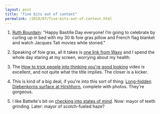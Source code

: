 ```yaml
---
layout: post
title: "five bits out of context"
permalink: /2010/07/five-bits-out-of-context.html
---
```


<ol>
<li><p><a href="http://ruthbourdain.tumblr.com/post/811064136/happy-bastille-day-everyone-im-going-to">Ruth Bourdain</a>:  "Happy Bastille Day everyone! I’m  going to celebrate by curling up in bed with my 30 lb foie gras pillow and French flag blanket and watch Jacques Tati movies while stoned."</p></li>
<li><p>Speaking of foie gras, all it takes is <a href="http://well.blogs.nytimes.com/2010/07/14/phys-ed-the-men-who-stare-at-screens/?hp">one link from Waxy</a> and I spend the whole day staring at my screen, worrying about my health.</p></li>
<li><p>The <a href="http://kottke.org/10/07/how-to-trick-people-into-thinking-youre-good-looking">How to trick people into thinking you're good looking</a> video is excellent, and not quite what the title implies.  The closer is a kicker.</p></li>
<li><p>This is kind of a big deal, if you're into this sort of thing: <a href="http://blogs.artinfo.com/modernartnotes/2010/07/long-hidden-diebenkorns-surface-at-hirshhorn/">Long-hidden Diebenkorns surface at Hirshhorn</a>, complete with photos.  They're gorgeous.</p></li>
<li><p>I like Battelle's bit on <a href="http://battellemedia.com/archives/2010/07/search_foursquare_and_checking_into_states_of_mind.php">checking into states of mind</a>.  Now: mayor of teeth grinding. Later: mayor of scotch-fueled haze?</p></li>
</ol>

<!-- 6029031c394c4ef4a176700bb1d777b0 -->



